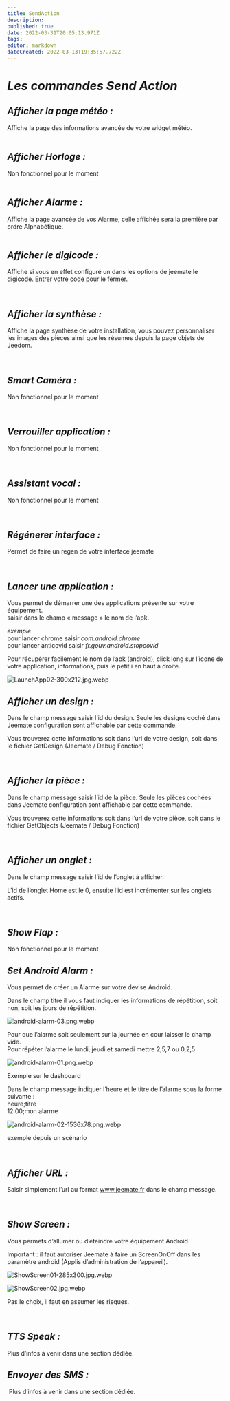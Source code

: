 ```yaml
---
title: SendAction
description: 
published: true
date: 2022-03-31T20:05:13.971Z
tags: 
editor: markdown
dateCreated: 2022-03-13T19:35:57.722Z
---
```


# _Les commandes Send Action_

## _Afficher la page météo :_

Affiche la page des informations avancée de votre widget météo.  
 

## _Afficher Horloge :_

Non fonctionnel pour le moment  
 

## _Afficher Alarme :_

Affiche la page avancée de vos Alarme, celle affichée sera la première par ordre Alphabétique.  
 

## _Afficher le digicode :_

Affiche si vous en effet configuré un dans les options de jeemate le digicode. Entrer votre code pour le fermer.  
  
 

## _Afficher la synthèse :_

Affiche la page synthèse de votre installation, vous pouvez personnaliser les images des pièces ainsi que les résumes depuis la page objets de Jeedom.  
  
 

## _Smart Caméra :_

Non fonctionnel pour le moment  
  
 

## _Verrouiller application :_

Non fonctionnel pour le moment  
  
 

## _Assistant vocal :_

Non fonctionnel pour le moment  
  
 

## _Régénerer interface :_

Permet de faire un regen de votre interface jeemate  
  
 

## _Lancer une application :_

Vous permet de démarrer une des applications présente sur votre équipement.  
saisir dans le champ « message » le nom de l’apk.  
  
_exemple_  
pour lancer chrome saisir _com.android.chrome_  
pour lancer anticovid saisir _fr.gouv.android.stopcovid_

Pour récupérer facilement le nom de l’apk (android), click long sur l’icone de votre application, informations, puis le petit i en haut à droite.

![LaunchApp02-300x212.jpg.webp](/img/doc/LaunchApp02-300x212.jpg.webp)

## _Afficher un design :_

Dans le champ message saisir l’id du design. Seule les designs coché dans Jeemate configuration sont affichable par cette commande.  
  
Vous trouverez cette informations soit dans l’url de votre design, soit dans le fichier GetDesign (Jeemate / Debug Fonction)  
  
  
 

## _Afficher la pièce :_

Dans le champ message saisir l’id de la pièce. Seule les pièces cochées dans Jeemate configuration sont affichable par cette commande.  
  
Vous trouverez cette informations soit dans l’url de votre pièce, soit dans le fichier GetObjects (Jeemate / Debug Fonction)  
  
  
 

## _Afficher un onglet :_

Dans le champ message saisir l’id de l’onglet à afficher.  
  
L’id de l’onglet Home est le 0, ensuite l’id est incrémenter sur les onglets actifs.  
  
  
 

## _Show Flap :_

Non fonctionnel pour le moment

## _Set Android Alarm :_

Vous permet de créer un Alarme sur votre devise Android.

Dans le champ titre il vous faut indiquer les informations de répétition, soit non, soit les jours de répétition.

![android-alarm-03.png.webp](/img/doc/android-alarm-03.png.webp)

  
Pour que l’alarme soit seulement sur la journée en cour laisser le champ vide.  
Pour répéter l’alarme le lundi, jeudi et samedi mettre 2,5,7 ou 0,2,5

![android-alarm-01.png.webp](/img/doc/android-alarm-01.png.webp)

Exemple sur le dashboard

Dans le champ message indiquer l’heure et le titre de l’alarme sous la forme suivante :  
heure;titre  
12:00;mon alarme

![android-alarm-02-1536x78.png.webp](/img/doc/android-alarm-02-1536x78.png.webp)

exemple depuis un scénario

  
  
  
 

## _Afficher URL :_

Saisir simplement l’url au format www.jeemate.fr dans le champ message.  
  
  
 

## _Show Screen :_

Vous permets d’allumer ou d’éteindre votre équipement Android.

Important : il faut autoriser Jeemate à faire un ScreenOnOff dans les paramètre android (Applis d’administration de l’appareil).

![ShowScreen01-285x300.jpg.webp](/img/doc/ShowScreen01-285x300.jpg.webp)

![ShowScreen02.jpg.webp](/img/doc/ShowScreen02.jpg.webp)

Pas le choix, il faut en assumer les risques.

  
  
  
 

## _TTS Speak :_

Plus d’infos à venir dans une section dédiée.

## _Envoyer des SMS :_

 Plus d’infos à venir dans une section dédiée.